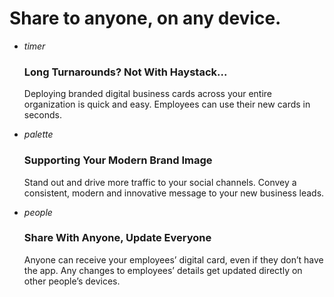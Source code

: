 # Share to anyone, on any device.


-   <i class="material-icons">timer</i>
    
    ### Long Turnarounds? Not With Haystack...

    Deploying branded digital business cards across your entire organization is quick and easy. Employees can use their new cards in seconds.

-   <i class="material-icons">palette</i>

    ### Supporting Your Modern Brand Image

    Stand out and drive more traffic to your social channels. Convey a consistent, modern and innovative message to your new business leads.


-   <i class="material-icons">people</i>

    ### Share With Anyone, Update Everyone

    Anyone can receive your employees’ digital card, even if they don’t have the app. Any changes to employees’ details get updated directly on other people’s devices.